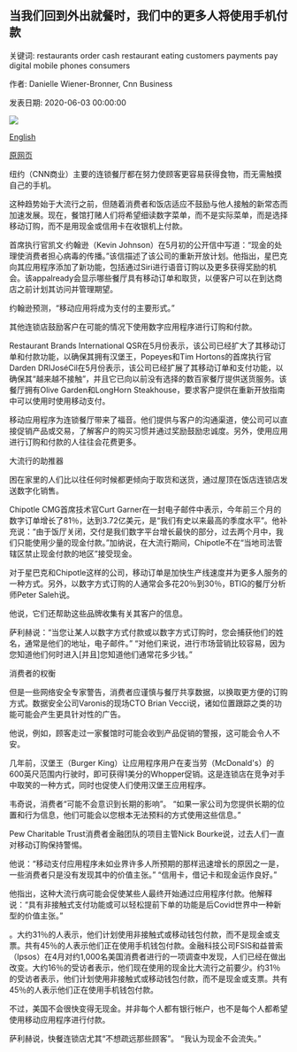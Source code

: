 ## 当我们回到外出就餐时，我们中的更多人将使用手机付款

关键词: restaurants order cash restaurant eating customers payments pay digital mobile phones consumers

作者: Danielle Wiener-Bronner, Cnn Business

发表日期: 2020-06-03 00:00:00

![](https://cdn.cnn.com/cnnnext/dam/assets/200601105827-starbucks-0513-restricted-super-tease.jpg)

[English](When%20we%20go%20back%20to%20eating%20out%2C%20more%20of%20us%20will%20pay%20with%20our%20phones.md)

[原网页](https://edition.cnn.com/2020/06/03/business/starbucks-chipotle-cashless-digital-order/index.html)

纽约（CNN商业）主要的连锁餐厅都在努力使顾客更容易获得食物，而无需触摸自己的手机。

这种趋势始于大流行之前，但随着消费者和饭店适应不鼓励与他人接触的新常态而加速发展。现在，餐馆打赌人们将希望细读数字菜单，而不是实际菜单，而是选择移动订购，而不是用现金或信用卡在收银机上付款。

首席执行官凯文·约翰逊（Kevin Johnson）在5月初的公开信中写道：“现金的处理使消费者担心病毒的传播。”该信描述了该公司的重新开放计划。他指出，星巴克向其应用程序添加了新功能，包括通过Siri进行语音订购以及更多获得奖励的机会。该appalready会显示哪些餐厅具有移动订单和取货，以便客户可以在到达商店之前计划其访问并管理期望。

约翰逊预测，“移动应用将成为支付的主要形式。”

其他连锁店鼓励客户在可能的情况下使用数字应用程序进行订购和付款。

Restaurant Brands International QSR在5月份表示，该公司已经扩大了其移动订单和付款功能，以确保其拥有汉堡王，Popeyes和Tim Hortons的首席执行官Darden DRIJoséCil在5月份表示，该公司已经扩展了其移动订单和支付功能，以确保其“越来越不接触”，并且它已向以前没有选择的数百家餐厅提供送货服务。该餐厅拥有Olive Garden和LongHorn Steakhouse，要求客户提供在重新开放指南中可以使用时使用移动支付。

移动应用程序为连锁餐厅带来了福音。他们提供与客户的沟通渠道，使公司可以直接促销产品或交易，了解客户的购买习惯并通过奖励鼓励忠诚度。另外，使用应用进行订购和付款的人往往会花费更多。

大流行的助推器

困在家里的人们比以往任何时候都更倾向于取货和送货，通过屋顶在饭店连锁店发送数字化销售。

Chipotle CMG首席技术官Curt Garner在一封电子邮件中表示，今年前三个月的数字订单增长了81％，达到3.72亿美元，是“我们有史以来最高的季度水平”。他补充说：“由于饭厅关闭，交付是我们数字平台增长最快的部分，过去两个月中，我们只能使用少量的现金付款。”加纳说，在大流行期间，Chipotle不在“当地司法管辖区禁止现金付款的地区”接受现金。

对于星巴克和Chipotle这样的公司，移动订单是加快生产线速度并为更多人服务的一种方式。另外，以数字方式订购的人通常会多花20％到30％，BTIG的餐厅分析师Peter Saleh说。

他说，它们还帮助这些品牌收集有关其客户的信息。

萨利赫说：“当您让某人以数字方式付款或以数字方式订购时，您会捕获他们的姓名，通常是他们的地址，电子邮件。” “对他们来说，进行市场营销比较容易，因为您知道他们何时进入[并且]您知道他们通常花多少钱。”

消费者的权衡

但是一些网络安全专家警告，消费者应谨慎与餐厅共享数据，以换取更方便的订购方式。数据安全公司Varonis的现场CTO Brian Vecci说，诸如位置跟踪之类的功能可能会产生更具针对性的广告。

他说，例如，顾客走过一家餐馆时可能会收到产品促销的警报，这可能会令人不安。

几年前，汉堡王（Burger King）让应用程序用户在麦当劳（McDonald's）的600英尺范围内行驶时，即可获得1美分的Whopper促销。这是连锁店在竞争对手中取笑的一种方式，同时也促使人们使用汉堡王应用程序。

韦奇说，消费者“可能不会意识到长期的影响”。 “如果一家公司为您提供长期的位置和行为信息，他们可能会以您根本无法预料的方式使用这些信息。”

Pew Charitable Trust消费者金融团队的项目主管Nick Bourke说，过去人们一直对移动订购保持警惕。

他说：“移动支付应用程序未如业界许多人所预期的那样迅速增长的原因之一是，一些消费者只是没有发现其中的价值主张。” “信用卡，借记卡和现金运作良好。”

他指出，这种大流行病可能会促使某些人最终开始通过应用程序付款。他解释说：“具有非接触式支付功能或可以轻松提前下单的功能是后Covid世界中一种新型的价值主张。”

。大约31％的人表示，他们计划使用非接触式或移动钱包付款，而不是现金或支票。共有45％的人表示他们正在使用手机钱包付款。金融科技公司FSIS和益普索（Ipsos）在4月对约1,000名美国消费者进行的一项调查中发现，人们已经在做出改变。大约16％的受访者表示，他们现在使用的现金比大流行之前要少。约31％的受访者表示，他们计划使用非接触式或移动钱包付款，而不是现金或支票。共有45％的人表示他们正在使用手机钱包付款。

不过，美国不会很快变得无现金。并非每个人都有银行帐户，也不是每个人都希望使用移动应用程序进行付款。

萨利赫说，快餐连锁店尤其“不想疏远那些顾客”。 “我认为现金不会流失。”